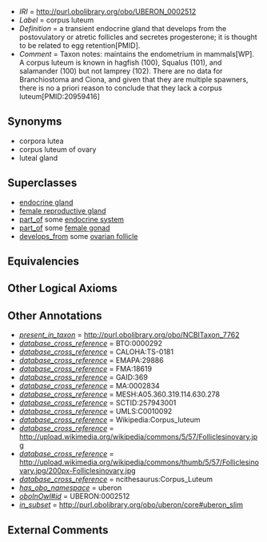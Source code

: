  * *IRI* = http://purl.obolibrary.org/obo/UBERON_0002512
 * *Label* = corpus luteum
 * *Definition* = a transient endocrine gland that develops from the postovulatory or atretic follicles and secretes progesterone; it is thought to be related to egg retention[PMID].
 * *Comment* = Taxon notes: maintains the endometrium in mammals[WP]. A corpus luteum is known in hagfish (100), Squalus (101), and salamander (100) but not lamprey (102). There are no data for Branchiostoma and Ciona, and given that they are multiple spawners, there is no a priori reason to conclude that they lack a corpus luteum[PMID:20959416]

## Synonyms

 * corpora lutea
 * corpus luteum of ovary
 * luteal gland

## Superclasses

 * [endocrine gland](../../UBERON/68/UBERON_0002368.md)
 * [female reproductive gland](../../UBERON/98/UBERON_0005398.md)
 * [part_of](../../BFO/50/BFO_0000050.md) some [endocrine system](../../UBERON/49/UBERON_0000949.md)
 * [part_of](../../BFO/50/BFO_0000050.md) some [female gonad](../../UBERON/92/UBERON_0000992.md)
 * [develops_from](../../RO/02/RO_0002202.md) some [ovarian follicle](../../UBERON/05/UBERON_0001305.md)

## Equivalencies


## Other Logical Axioms


## Other Annotations

 * *[present_in_taxon](../../core#present/on/core#present_in_taxon.md)* = http://purl.obolibrary.org/obo/NCBITaxon_7762
 * *[database_cross_reference](../../ef/oboInOwl#hasDbXref.md)* = BTO:0000292
 * *[database_cross_reference](../../ef/oboInOwl#hasDbXref.md)* = CALOHA:TS-0181
 * *[database_cross_reference](../../ef/oboInOwl#hasDbXref.md)* = EMAPA:29886
 * *[database_cross_reference](../../ef/oboInOwl#hasDbXref.md)* = FMA:18619
 * *[database_cross_reference](../../ef/oboInOwl#hasDbXref.md)* = GAID:369
 * *[database_cross_reference](../../ef/oboInOwl#hasDbXref.md)* = MA:0002834
 * *[database_cross_reference](../../ef/oboInOwl#hasDbXref.md)* = MESH:A05.360.319.114.630.278
 * *[database_cross_reference](../../ef/oboInOwl#hasDbXref.md)* = SCTID:257943001
 * *[database_cross_reference](../../ef/oboInOwl#hasDbXref.md)* = UMLS:C0010092
 * *[database_cross_reference](../../ef/oboInOwl#hasDbXref.md)* = Wikipedia:Corpus_luteum
 * *[database_cross_reference](../../ef/oboInOwl#hasDbXref.md)* = http://upload.wikimedia.org/wikipedia/commons/5/57/Folliclesinovary.jpg
 * *[database_cross_reference](../../ef/oboInOwl#hasDbXref.md)* = http://upload.wikimedia.org/wikipedia/commons/thumb/5/57/Folliclesinovary.jpg/200px-Folliclesinovary.jpg
 * *[database_cross_reference](../../ef/oboInOwl#hasDbXref.md)* = ncithesaurus:Corpus_Luteum
 * *[has_obo_namespace](../../ce/oboInOwl#hasOBONamespace.md)* = uberon
 * *[oboInOwl#id](../../id/oboInOwl#id.md)* = UBERON:0002512
 * *[in_subset](../../et/oboInOwl#inSubset.md)* = http://purl.obolibrary.org/obo/uberon/core#uberon_slim

## External Comments

